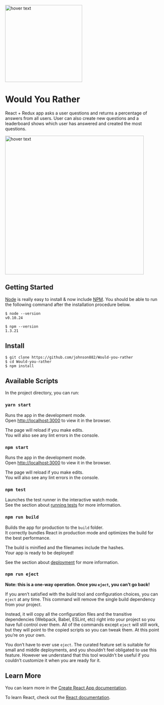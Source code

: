 
 
<p align="center">
 
  
  <img src="https://cdn-images-1.medium.com/max/800/1*VeM-5lsAtrrJ4jXH96h5kg.png" width="250" title="hover text"> <h1>Would You Rather</h1>
</p>

React + Redux app asks a user questions and returns a percentage of answers from all users.
User can also create new questions and a leaderboard shows which user has answered and created the most questions.

<img src="https://lh3.googleusercontent.com/SnssUn5BjyBIZXnzovaY2eZaWP-okbCyBAUSyKigTw_-j_BDsURfg2w2L0E7Du77WsA32siuWJ0SBOuDztwO94xo-bPv7pLmWlCYCN87FqDrd-2OcKzOCkKlXBWCU6R9fEkyRxsNNscS1tTJeECI69IymGm1i6_zEw_rjQfjleYG5oBLSZukBFctaRltUv5n20zvhieUt8CZx8r1p-ymr0r0UEnPVXp0syurcJgH4nI6qfgYhrVfRkDQLe6OfLYeRrrnjqtKLnNMUUEI2g8To2lje-aU_orjUkL2aMKfwiElvgaepbCNgOekcFPlXQ8YzZw92MDZSck5Qdk9KJyGDdHeR3WXaVZSiDPYRUqSk2K0Th4AvytwYvqGVNAUSHLO0lVYFABRy7myLZ6qdqPdaSCKtZ1vTfWtqIWqlqcEFM5xTDSjxGAy6Jcj9mkE0SL6fefbV4JLLdzQ5rGTpl-InKU0rqW4eLEwZ12aEKDOBxbYU0Esc3YB1LBTdk6fcp2dFN27vEe09CFPUdP3L6iQNhZOQfYOBoZ5lVUkiRdlvu2kLExz3kTSEDaHKCALzJDFtR86DQXRT7YuhopboCzVkMHUvasftH6cQt29wY8faeEOW7Wu2M-3pl56bIi1xkwmSH2GpA_poJRw4JSoP_D6W4xqwSQ2r4PD-c5FJIjLv4yO4RUiWKpbAqU5ikwe2D-SHAVryxnrAQECF5O9tA=w1331-h689-no" width="450" title="hover text">

## Getting Started

[Node](http://nodejs.org/) is really easy to install & now include [NPM](https://npmjs.org/).
You should be able to run the following command after the installation procedure
below.

    $ node --version
    v0.10.24

    $ npm --version
    1.3.21
    
## Install

    $ git clone https://github.com/johnson882/Would-you-rather
    $ cd Would-you-rather
    $ npm install

## Available Scripts

In the project directory, you can run:

### `yarn start`

Runs the app in the development mode.<br>
Open [http://localhost:3000](http://localhost:3000) to view it in the browser.

The page will reload if you make edits.<br>
You will also see any lint errors in the console.


### `npm start`

Runs the app in the development mode.<br>
Open [http://localhost:3000](http://localhost:3000) to view it in the browser.

The page will reload if you make edits.<br>
You will also see any lint errors in the console.

### `npm test`

Launches the test runner in the interactive watch mode.<br>
See the section about [running tests](https://facebook.github.io/create-react-app/docs/running-tests) for more information.

### `npm run build`

Builds the app for production to the `build` folder.<br>
It correctly bundles React in production mode and optimizes the build for the best performance.

The build is minified and the filenames include the hashes.<br>
Your app is ready to be deployed!

See the section about [deployment](https://facebook.github.io/create-react-app/docs/deployment) for more information.

### `npm run eject`

**Note: this is a one-way operation. Once you `eject`, you can’t go back!**

If you aren’t satisfied with the build tool and configuration choices, you can `eject` at any time. This command will remove the single build dependency from your project.

Instead, it will copy all the configuration files and the transitive dependencies (Webpack, Babel, ESLint, etc) right into your project so you have full control over them. All of the commands except `eject` will still work, but they will point to the copied scripts so you can tweak them. At this point you’re on your own.

You don’t have to ever use `eject`. The curated feature set is suitable for small and middle deployments, and you shouldn’t feel obligated to use this feature. However we understand that this tool wouldn’t be useful if you couldn’t customize it when you are ready for it.

## Learn More

You can learn more in the [Create React App documentation](https://facebook.github.io/create-react-app/docs/getting-started).

To learn React, check out the [React documentation](https://reactjs.org/).

